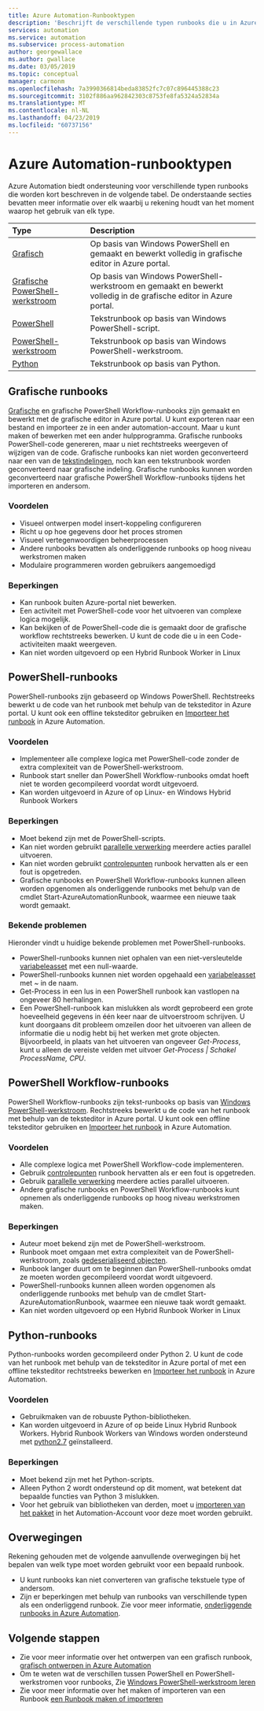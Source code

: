 ```yaml
---
title: Azure Automation-Runbooktypen
description: 'Beschrijft de verschillende typen runbooks die u in Azure Automation en overwegingen waarmee u rekening houden gebruiken kunt moet bij het bepalen van welk type te gebruiken. '
services: automation
ms.service: automation
ms.subservice: process-automation
author: georgewallace
ms.author: gwallace
ms.date: 03/05/2019
ms.topic: conceptual
manager: carmonm
ms.openlocfilehash: 7a3990366814beda83852fc7c07c896445388c23
ms.sourcegitcommit: 3102f886aa962842303c8753fe8fa5324a52834a
ms.translationtype: MT
ms.contentlocale: nl-NL
ms.lasthandoff: 04/23/2019
ms.locfileid: "60737156"
---
```

# <a name="azure-automation-runbook-types"></a>Azure Automation-runbooktypen

Azure Automation biedt ondersteuning voor verschillende typen runbooks die worden kort beschreven in de volgende tabel.  De onderstaande secties bevatten meer informatie over elk waarbij u rekening houdt van het moment waarop het gebruik van elk type.

| Type | Description |
|:--- |:--- |
| [Grafisch](#graphical-runbooks)|Op basis van Windows PowerShell en gemaakt en bewerkt volledig in grafische editor in Azure portal. |
| [Grafische PowerShell-werkstroom](#graphical-runbooks)|Op basis van Windows PowerShell-werkstroom en gemaakt en bewerkt volledig in de grafische editor in Azure portal. |
| [PowerShell](#powershell-runbooks) |Tekstrunbook op basis van Windows PowerShell-script. |
| [PowerShell-werkstroom](#powershell-workflow-runbooks)|Tekstrunbook op basis van Windows PowerShell-werkstroom. |
| [Python](#python-runbooks) |Tekstrunbook op basis van Python. |

## <a name="graphical-runbooks"></a>Grafische runbooks

[Grafische](automation-runbook-types.md#graphical-runbooks) en grafische PowerShell Workflow-runbooks zijn gemaakt en bewerkt met de grafische editor in Azure portal.  U kunt exporteren naar een bestand en importeer ze in een ander automation-account. Maar u kunt maken of bewerken met een ander hulpprogramma. Grafische runbooks PowerShell-code genereren, maar u niet rechtstreeks weergeven of wijzigen van de code. Grafische runbooks kan niet worden geconverteerd naar een van de [tekstindelingen](automation-runbook-types.md), noch kan een tekstrunbook worden geconverteerd naar grafische indeling. Grafische runbooks kunnen worden geconverteerd naar grafische PowerShell Workflow-runbooks tijdens het importeren en andersom.

### <a name="advantages"></a>Voordelen

* Visueel ontwerpen model insert-koppeling configureren  
* Richt u op hoe gegevens door het proces stromen  
* Visueel vertegenwoordigen beheerprocessen  
* Andere runbooks bevatten als onderliggende runbooks op hoog niveau werkstromen maken  
* Modulaire programmeren worden gebruikers aangemoedigd  

### <a name="limitations"></a>Beperkingen

* Kan runbook buiten Azure-portal niet bewerken.
* Een activiteit met PowerShell-code voor het uitvoeren van complexe logica mogelijk.
* Kan bekijken of de PowerShell-code die is gemaakt door de grafische workflow rechtstreeks bewerken. U kunt de code die u in een Code-activiteiten maakt weergeven.
* Kan niet worden uitgevoerd op een Hybrid Runbook Worker in Linux

## <a name="powershell-runbooks"></a>PowerShell-runbooks

PowerShell-runbooks zijn gebaseerd op Windows PowerShell.  Rechtstreeks bewerkt u de code van het runbook met behulp van de teksteditor in Azure portal.  U kunt ook een offline teksteditor gebruiken en [Importeer het runbook](manage-runbooks.md) in Azure Automation.

### <a name="advantages"></a>Voordelen

* Implementeer alle complexe logica met PowerShell-code zonder de extra complexiteit van de PowerShell-werkstroom.
* Runbook start sneller dan PowerShell Workflow-runbooks omdat hoeft niet te worden gecompileerd voordat wordt uitgevoerd.
* Kan worden uitgevoerd in Azure of op Linux- en Windows Hybrid Runbook Workers

### <a name="limitations"></a>Beperkingen

* Moet bekend zijn met de PowerShell-scripts.
* Kan niet worden gebruikt [parallelle verwerking](automation-powershell-workflow.md#parallel-processing) meerdere acties parallel uitvoeren.
* Kan niet worden gebruikt [controlepunten](automation-powershell-workflow.md#checkpoints) runbook hervatten als er een fout is opgetreden.
* Grafische runbooks en PowerShell Workflow-runbooks kunnen alleen worden opgenomen als onderliggende runbooks met behulp van de cmdlet Start-AzureAutomationRunbook, waarmee een nieuwe taak wordt gemaakt.

### <a name="known-issues"></a>Bekende problemen

Hieronder vindt u huidige bekende problemen met PowerShell-runbooks.

* PowerShell-runbooks kunnen niet ophalen van een niet-versleutelde [variabeleasset](automation-variables.md) met een null-waarde.
* PowerShell-runbooks kunnen niet worden opgehaald een [variabeleasset](automation-variables.md) met *~* in de naam.
* Get-Process in een lus in een PowerShell runbook kan vastlopen na ongeveer 80 herhalingen.
* Een PowerShell-runbook kan mislukken als wordt geprobeerd een grote hoeveelheid gegevens in één keer naar de uitvoerstroom schrijven.   U kunt doorgaans dit probleem omzeilen door het uitvoeren van alleen de informatie die u nodig hebt bij het werken met grote objecten.  Bijvoorbeeld, in plaats van het uitvoeren van ongeveer *Get-Process*, kunt u alleen de vereiste velden met uitvoer *Get-Process | Schakel ProcessName, CPU*.

## <a name="powershell-workflow-runbooks"></a>PowerShell Workflow-runbooks

PowerShell Workflow-runbooks zijn tekst-runbooks op basis van [Windows PowerShell-werkstroom](automation-powershell-workflow.md).  Rechtstreeks bewerkt u de code van het runbook met behulp van de teksteditor in Azure portal.  U kunt ook een offline teksteditor gebruiken en [Importeer het runbook](manage-runbooks.md) in Azure Automation.

### <a name="advantages"></a>Voordelen

* Alle complexe logica met PowerShell Workflow-code implementeren.
* Gebruik [controlepunten](automation-powershell-workflow.md#checkpoints) runbook hervatten als er een fout is opgetreden.
* Gebruik [parallelle verwerking](automation-powershell-workflow.md#parallel-processing) meerdere acties parallel uitvoeren.
* Andere grafische runbooks en PowerShell Workflow-runbooks kunt opnemen als onderliggende runbooks op hoog niveau werkstromen maken.

### <a name="limitations"></a>Beperkingen

* Auteur moet bekend zijn met de PowerShell-werkstroom.
* Runbook moet omgaan met extra complexiteit van de PowerShell-werkstroom, zoals [gedeserialiseerd objecten](automation-powershell-workflow.md#code-changes).
* Runbook langer duurt om te beginnen dan PowerShell-runbooks omdat ze moeten worden gecompileerd voordat wordt uitgevoerd.
* PowerShell-runbooks kunnen alleen worden opgenomen als onderliggende runbooks met behulp van de cmdlet Start-AzureAutomationRunbook, waarmee een nieuwe taak wordt gemaakt.
* Kan niet worden uitgevoerd op een Hybrid Runbook Worker in Linux

## <a name="python-runbooks"></a>Python-runbooks

Python-runbooks worden gecompileerd onder Python 2.  U kunt de code van het runbook met behulp van de teksteditor in Azure portal of met een offline teksteditor rechtstreeks bewerken en [Importeer het runbook](manage-runbooks.md) in Azure Automation.

### <a name="advantages"></a>Voordelen

* Gebruikmaken van de robuuste Python-bibliotheken.
* Kan worden uitgevoerd in Azure of op beide Linux Hybrid Runbook Workers. Hybrid Runbook Workers van Windows worden ondersteund met [python2.7](https://www.python.org/downloads/release/latest/python2) geïnstalleerd.

### <a name="limitations"></a>Beperkingen

* Moet bekend zijn met het Python-scripts.
* Alleen Python 2 wordt ondersteund op dit moment, wat betekent dat bepaalde functies van Python 3 mislukken.
* Voor het gebruik van bibliotheken van derden, moet u [importeren van het pakket](python-packages.md) in het Automation-Account voor deze moet worden gebruikt.

## <a name="considerations"></a>Overwegingen

Rekening gehouden met de volgende aanvullende overwegingen bij het bepalen van welk type moet worden gebruikt voor een bepaald runbook.

* U kunt runbooks kan niet converteren van grafische tekstuele type of andersom.
* Zijn er beperkingen met behulp van runbooks van verschillende typen als een onderliggend runbook. Zie voor meer informatie, [onderliggende runbooks in Azure Automation](automation-child-runbooks.md).

## <a name="next-steps"></a>Volgende stappen

* Zie voor meer informatie over het ontwerpen van een grafisch runbook, [grafisch ontwerpen in Azure Automation](automation-graphical-authoring-intro.md)
* Om te weten wat de verschillen tussen PowerShell en PowerShell-werkstromen voor runbooks, Zie [Windows PowerShell-werkstroom leren](automation-powershell-workflow.md)
* Zie voor meer informatie over het maken of importeren van een Runbook [een Runbook maken of importeren](manage-runbooks.md)

